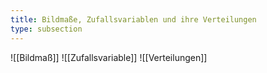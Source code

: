 ```yaml
---
title: Bildmaße, Zufallsvariablen und ihre Verteilungen
type: subsection
---
```


![[Bildmaß]]
![[Zufallsvariable]]
![[Verteilungen]]
